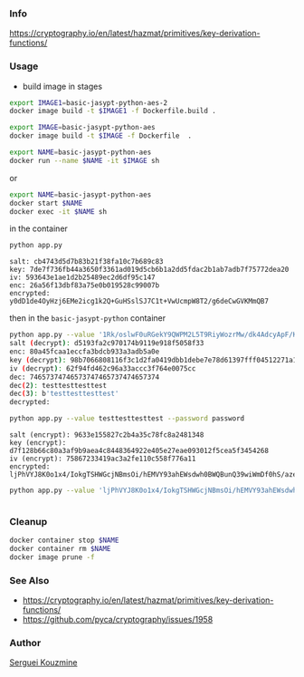 ### Info 

https://cryptography.io/en/latest/hazmat/primitives/key-derivation-functions/

### Usage

* build image in stages
```sh
export IMAGE1=basic-jasypt-python-aes-2
docker image build -t $IMAGE1 -f Dockerfile.build .
```

```sh
export IMAGE=basic-jasypt-python-aes
docker image build -t $IMAGE -f Dockerfile  .
```
```sh
export NAME=basic-jasypt-python-aes
docker run --name $NAME -it $IMAGE sh
```
or
```sh
export NAME=basic-jasypt-python-aes
docker start $NAME
docker exec -it $NAME sh
```
in the container

```sh
python app.py
```
```text
salt: cb4743d5d7b83b21f38fa10c7b689c83
key: 7de7f736fb44a3650f3361ad019d5cb6b1a2dd5fdac2b1ab7adb7f75772dea20
iv: 593643e1ae1d2b25489ec2d6df95c147
enc: 26a56f13dbf83a75e0b019528c99007b
encrypted: y0dD1de4OyHzj6EMe2icg1k2Q+GuHSslSJ7C1t+VwUcmpW8T2/g6deCwGVKMmQB7
```

then in the `basic-jasypt-python` container

```sh
python app.py --value '1Rk/oslwF0uRGekY9QWPM2L5T9RiyWozrMw/dk4AdcyApF/KoezPo73Lkzo621oO' --password password --operation decrypt --salt cb4743d5d7b83b21f38fa10c7b689c83
salt (decrypt): d5193fa2c970174b9119e918f5058f33
enc: 80a45fcaa1eccfa3bdcb933a3adb5a0e
key (decrypt): 98b7066808116f3c1d2fa0419dbb1debe7e78d61397fff04512271a198349500
iv (decrypt): 62f94fd462c96a33accc3f764e0075cc
dec: 74657374746573747465737474657374
dec(2): testtesttesttest
dec(3): b'testtesttesttest'
decrypted:
```


```sh
python app.py --value testtesttesttest --password password
```
```text
salt (encrypt): 9633e155827c2b4a35c78fc8a2481348
key (encrypt): d7f128b66c80a3af9b9aea4c8448364922e405e27eae093012f5cea5f3454268
iv (encrypt): 75867233419ac3a2fe110c558f776a11
encrypted: ljPhVYJ8K0o1x4/IokgTSHWGcjNBmsOi/hEMVY93ahEWsdwh0BWQBunQ39wiWmDf0hS/azeZyw9YvRaGAflkFg==
```
```sh
python app.py --value 'ljPhVYJ8K0o1x4/IokgTSHWGcjNBmsOi/hEMVY93ahEWsdwh0BWQBunQ39wiWmDf0hS/azeZyw9YvRaGAflkFg==' --password password --operation decrypt
```
```text
```
### Cleanup
```sh
docker container stop $NAME
docker container rm $NAME
docker image prune -f
```
### See Also 
  * https://cryptography.io/en/latest/hazmat/primitives/key-derivation-functions/
  * https://github.com/pyca/cryptography/issues/1958
### Author
[Serguei Kouzmine](kouzmine_serguei@yahoo.com)
